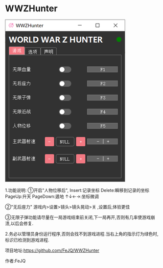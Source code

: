 # WWZHunter
![Image text](https://github.com/FeJQ/WWZHunter/blob/master/GUI.png)

1.功能说明:
①开启"人物位移后",
Insert:记录坐标
Delete:瞬移到记录的坐标
PageUp:升天
PageDown:遁地
↑↓←→:坐标微调

②"无后座力"
游戏内>设置>镜头>镜头晃动>关 ,设置后,体验更佳

③无限子弹功能请尽量在一局游戏结束前关闭,下一局再开,否则有几率使游戏崩溃,以后会修复.


2.务必以管理员身份运行程序,否则会找不到游戏进程.当右上角的指示灯为绿色时,标识已检测到游戏进程.

项目地址:https://github.com/FeJQ/WWZHunter

作者:FeJQ
